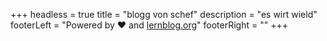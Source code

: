 +++
headless = true
title = "blogg  von schef"
description = "es wirt wield"
footerLeft = "Powered by ❤️ and [lernblog.org](https://www.lernblog.org)"
footerRight = ""
+++
